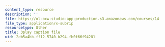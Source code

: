 ```yaml
---
content_type: resource
description: ''
file: https://ol-ocw-studio-app-production.s3.amazonaws.com/courses/14-13-psychology-and-economics-spring-2020/2eb5a4bbff125740b294fb0f66f94281_pwFsPEPPUGU.vtt
file_type: application/x-subrip
resourcetype: Other
title: 3play caption file
uid: 2eb5a4bb-ff12-5740-b294-fb0f66f94281
---
```


